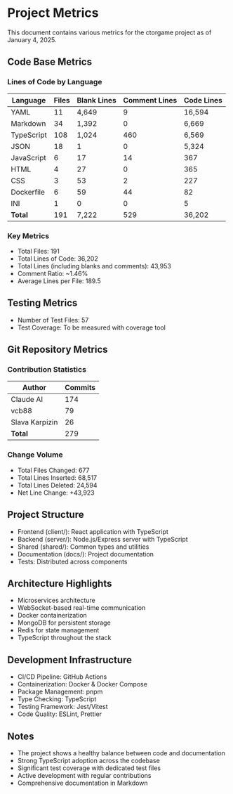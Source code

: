 # Project Metrics

This document contains various metrics for the ctorgame project as of January 4, 2025.

## Code Base Metrics

### Lines of Code by Language
| Language    | Files | Blank Lines | Comment Lines | Code Lines |
|------------|-------|-------------|---------------|------------|
| YAML       | 11    | 4,649      | 9             | 16,594     |
| Markdown   | 34    | 1,392      | 0             | 6,669      |
| TypeScript | 108   | 1,024      | 460           | 6,569      |
| JSON       | 18    | 1          | 0             | 5,324      |
| JavaScript | 6     | 17         | 14            | 367        |
| HTML       | 4     | 27         | 0             | 365        |
| CSS        | 3     | 53         | 2             | 227        |
| Dockerfile | 6     | 59         | 44            | 82         |
| INI        | 1     | 0          | 0             | 5          |
| **Total**  | 191   | 7,222      | 529           | 36,202     |

### Key Metrics
- Total Files: 191
- Total Lines of Code: 36,202
- Total Lines (including blanks and comments): 43,953
- Comment Ratio: ~1.46%
- Average Lines per File: 189.5

## Testing Metrics
- Number of Test Files: 57
- Test Coverage: To be measured with coverage tool

## Git Repository Metrics

### Contribution Statistics
| Author          | Commits |
|-----------------|---------|
| Claude AI       | 174     |
| vcb88          | 79      |
| Slava Karpizin | 26      |
| **Total**      | 279     |

### Change Volume
- Total Files Changed: 677
- Total Lines Inserted: 68,517
- Total Lines Deleted: 24,594
- Net Line Change: +43,923

## Project Structure
- Frontend (client/): React application with TypeScript
- Backend (server/): Node.js/Express server with TypeScript
- Shared (shared/): Common types and utilities
- Documentation (docs/): Project documentation
- Tests: Distributed across components

## Architecture Highlights
- Microservices architecture
- WebSocket-based real-time communication
- Docker containerization
- MongoDB for persistent storage
- Redis for state management
- TypeScript throughout the stack

## Development Infrastructure
- CI/CD Pipeline: GitHub Actions
- Containerization: Docker & Docker Compose
- Package Management: pnpm
- Type Checking: TypeScript
- Testing Framework: Jest/Vitest
- Code Quality: ESLint, Prettier

## Notes
- The project shows a healthy balance between code and documentation
- Strong TypeScript adoption across the codebase
- Significant test coverage with dedicated test files
- Active development with regular contributions
- Comprehensive documentation in Markdown